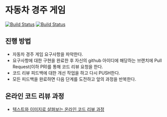 # 자동차 경주 게임

[![Build Status](https://travis-ci.com/ninezero90hy/java-racingcar.svg?branch=ninezero90hy)](https://travis-ci.com/ninezero90hy/java-racingcar)
[![Build Status](https://semaphoreci.com/api/v1/ninezero90hy/java-racingcar/branches/ninezero90hy/badge.svg)](https://semaphoreci.com/ninezero90hy/java-racingcar)

## 진행 방법
* 자동차 경주 게임 요구사항을 파악한다.
* 요구사항에 대한 구현을 완료한 후 자신의 github 아이디에 해당하는 브랜치에 Pull Request(이하 PR)를 통해 코드 리뷰 요청을 한다.
* 코드 리뷰 피드백에 대한 개선 작업을 하고 다시 PUSH한다.
* 모든 피드백을 완료하면 다음 단계를 도전하고 앞의 과정을 반복한다.

## 온라인 코드 리뷰 과정
* [텍스트와 이미지로 살펴보는 온라인 코드 리뷰 과정](https://github.com/next-step/nextstep-docs/tree/master/codereview)
